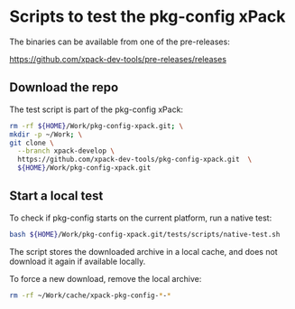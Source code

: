 # Scripts to test the pkg-config xPack

The binaries can be available from one of the pre-releases:

<https://github.com/xpack-dev-tools/pre-releases/releases>

## Download the repo

The test script is part of the pkg-config xPack:

```sh
rm -rf ${HOME}/Work/pkg-config-xpack.git; \
mkdir -p ~/Work; \
git clone \
  --branch xpack-develop \
  https://github.com/xpack-dev-tools/pkg-config-xpack.git  \
  ${HOME}/Work/pkg-config-xpack.git
```

## Start a local test

To check if pkg-config starts on the current platform, run a native test:

```sh
bash ${HOME}/Work/pkg-config-xpack.git/tests/scripts/native-test.sh
```

The script stores the downloaded archive in a local cache, and
does not download it again if available locally.

To force a new download, remove the local archive:

```sh
rm -rf ~/Work/cache/xpack-pkg-config-*-*
```
